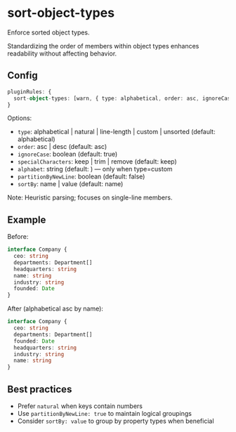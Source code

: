 # sort-object-types

Enforce sorted object types.

Standardizing the order of members within object types enhances readability without affecting behavior.

## Config

```ts
pluginRules: {
  sort-object-types: [warn, { type: alphabetical, order: asc, ignoreCase: true }],
}
```

Options:

- `type`: alphabetical | natural | line-length | custom | unsorted (default: alphabetical)
- `order`: asc | desc (default: asc)
- `ignoreCase`: boolean (default: true)
- `specialCharacters`: keep | trim | remove (default: keep)
- `alphabet`: string (default: ) — only when type=custom
- `partitionByNewLine`: boolean (default: false)
- `sortBy`: name | value (default: name)

Note: Heuristic parsing; focuses on single-line members.

## Example

Before:

```ts
interface Company {
  ceo: string
  departments: Department[]
  headquarters: string
  name: string
  industry: string
  founded: Date
}
```

After (alphabetical asc by name):

```ts
interface Company {
  ceo: string
  departments: Department[]
  founded: Date
  headquarters: string
  industry: string
  name: string
}
```

## Best practices

- Prefer `natural` when keys contain numbers
- Use `partitionByNewLine: true` to maintain logical groupings
- Consider `sortBy: value` to group by property types when beneficial
